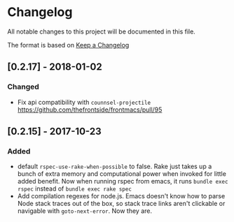 # Changelog
All notable changes to this project will be documented in this file.

The format is based on [Keep a Changelog](http://keepachangelog.com/en/1.0.0/)

## [0.2.17] - 2018-01-02

### Changed

- Fix api compatibility with `counnsel-projectile`
  https://github.com/thefrontside/frontmacs/pull/95

## [0.2.15] - 2017-10-23

### Added
- default `rspec-use-rake-when-possible` to false. Rake just takes up
  a bunch of extra memory and computational power when invoked for
  little added benefit. Now when running rspec from emacs, it runs
  `bundle exec rspec` instead of `bundle exec rake spec`
- Add compilation regexes for node.js. Emacs doesn't know how to parse
  Node stack traces out of the box, so stack trace links aren't
  clickable or navigable with `goto-next-error`. Now they are.

